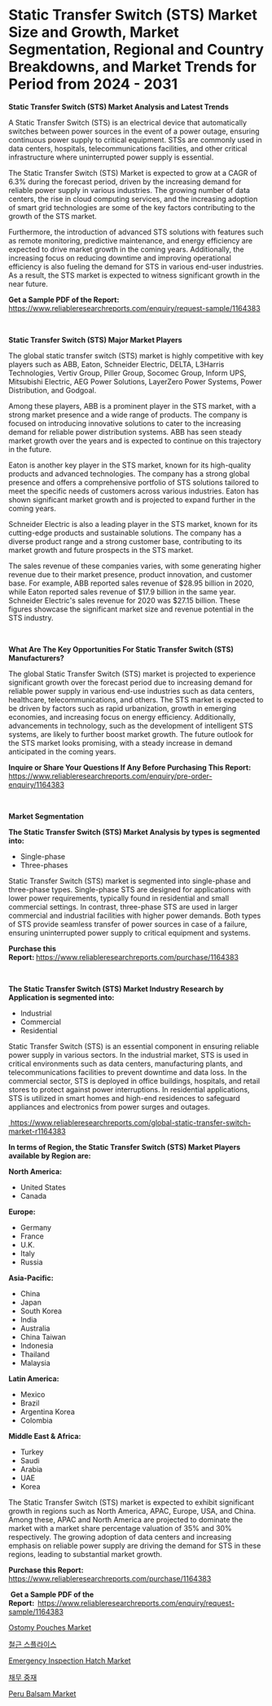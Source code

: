 <p><h1>Static Transfer Switch (STS) Market Size and Growth, Market Segmentation, Regional and Country Breakdowns, and Market Trends for Period from 2024 -  2031</h1></p><p><strong>Static Transfer Switch (STS) Market Analysis and Latest Trends</strong></p>
<p><p>A Static Transfer Switch (STS) is an electrical device that automatically switches between power sources in the event of a power outage, ensuring continuous power supply to critical equipment. STSs are commonly used in data centers, hospitals, telecommunications facilities, and other critical infrastructure where uninterrupted power supply is essential.</p><p>The Static Transfer Switch (STS) Market is expected to grow at a CAGR of 6.3% during the forecast period, driven by the increasing demand for reliable power supply in various industries. The growing number of data centers, the rise in cloud computing services, and the increasing adoption of smart grid technologies are some of the key factors contributing to the growth of the STS market.</p><p>Furthermore, the introduction of advanced STS solutions with features such as remote monitoring, predictive maintenance, and energy efficiency are expected to drive market growth in the coming years. Additionally, the increasing focus on reducing downtime and improving operational efficiency is also fueling the demand for STS in various end-user industries. As a result, the STS market is expected to witness significant growth in the near future.</p></p>
<p><strong>Get a Sample PDF of the Report:&nbsp;</strong> <a href="https://www.reliableresearchreports.com/enquiry/request-sample/1164383">https://www.reliableresearchreports.com/enquiry/request-sample/1164383</a></p>
<p>&nbsp;</p>
<p><strong>Static Transfer Switch (STS) Major Market Players</strong></p>
<p><p>The global static transfer switch (STS) market is highly competitive with key players such as ABB, Eaton, Schneider Electric, DELTA, L3Harris Technologies, Vertiv Group, Piller Group, Socomec Group, Inform UPS, Mitsubishi Electric, AEG Power Solutions, LayerZero Power Systems, Power Distribution, and Godgoal. </p><p>Among these players, ABB is a prominent player in the STS market, with a strong market presence and a wide range of products. The company is focused on introducing innovative solutions to cater to the increasing demand for reliable power distribution systems. ABB has seen steady market growth over the years and is expected to continue on this trajectory in the future.</p><p>Eaton is another key player in the STS market, known for its high-quality products and advanced technologies. The company has a strong global presence and offers a comprehensive portfolio of STS solutions tailored to meet the specific needs of customers across various industries. Eaton has shown significant market growth and is projected to expand further in the coming years.</p><p>Schneider Electric is also a leading player in the STS market, known for its cutting-edge products and sustainable solutions. The company has a diverse product range and a strong customer base, contributing to its market growth and future prospects in the STS market.</p><p>The sales revenue of these companies varies, with some generating higher revenue due to their market presence, product innovation, and customer base. For example, ABB reported sales revenue of $28.95 billion in 2020, while Eaton reported sales revenue of $17.9 billion in the same year. Schneider Electric's sales revenue for 2020 was $27.15 billion. These figures showcase the significant market size and revenue potential in the STS industry.</p></p>
<p>&nbsp;</p>
<p><strong>What Are The Key Opportunities For Static Transfer Switch (STS) Manufacturers?</strong></p>
<p><p>The global Static Transfer Switch (STS) market is projected to experience significant growth over the forecast period due to increasing demand for reliable power supply in various end-use industries such as data centers, healthcare, telecommunications, and others. The STS market is expected to be driven by factors such as rapid urbanization, growth in emerging economies, and increasing focus on energy efficiency. Additionally, advancements in technology, such as the development of intelligent STS systems, are likely to further boost market growth. The future outlook for the STS market looks promising, with a steady increase in demand anticipated in the coming years.</p></p>
<p><strong>Inquire or Share Your Questions If Any Before Purchasing This Report:</strong> <a href="https://www.reliableresearchreports.com/enquiry/pre-order-enquiry/1164383">https://www.reliableresearchreports.com/enquiry/pre-order-enquiry/1164383</a></p>
<p>&nbsp;</p>
<p><strong>Market Segmentation</strong></p>
<p><strong>The Static Transfer Switch (STS) Market Analysis by types is segmented into:</strong></p>
<p><ul><li>Single-phase</li><li>Three-phases</li></ul></p>
<p><p>Static Transfer Switch (STS) market is segmented into single-phase and three-phase types. Single-phase STS are designed for applications with lower power requirements, typically found in residential and small commercial settings. In contrast, three-phase STS are used in larger commercial and industrial facilities with higher power demands. Both types of STS provide seamless transfer of power sources in case of a failure, ensuring uninterrupted power supply to critical equipment and systems.</p></p>
<p><strong>Purchase this Report:&nbsp;</strong><a href="https://www.reliableresearchreports.com/purchase/1164383">https://www.reliableresearchreports.com/purchase/1164383</a></p>
<p>&nbsp;</p>
<p><strong>The Static Transfer Switch (STS) Market Industry Research by Application is segmented into:</strong></p>
<p><ul><li>Industrial</li><li>Commercial</li><li>Residential</li></ul></p>
<p><p>Static Transfer Switch (STS) is an essential component in ensuring reliable power supply in various sectors. In the industrial market, STS is used in critical environments such as data centers, manufacturing plants, and telecommunications facilities to prevent downtime and data loss. In the commercial sector, STS is deployed in office buildings, hospitals, and retail stores to protect against power interruptions. In residential applications, STS is utilized in smart homes and high-end residences to safeguard appliances and electronics from power surges and outages.</p></p>
<p><a href="https://www.reliableresearchreports.com/global-static-transfer-switch-market-r1164383">&nbsp;https://www.reliableresearchreports.com/global-static-transfer-switch-market-r1164383</a></p>
<p><strong>In terms of Region, the Static Transfer Switch (STS) Market Players available by Region are:</strong></p>
<p>
    <p> <strong> North America: </strong>
        <ul>
            <li>United States</li>
            <li>Canada</li>
        </ul>
        </p> 
    <p> <strong> Europe: </strong>
        <ul>
            <li>Germany</li>
            <li>France</li>
            <li>U.K.</li>
            <li>Italy</li>
            <li>Russia</li>
        </ul>
        </p> 
    <p> <strong> Asia-Pacific: </strong>
        <ul>
            <li>China</li>
            <li>Japan</li>
            <li>South Korea</li>
            <li>India</li>
            <li>Australia</li>
            <li>China Taiwan</li>
            <li>Indonesia</li>
            <li>Thailand</li>
            <li>Malaysia</li>
        </ul>
        </p> 
    <p> <strong> Latin America: </strong>
        <ul>
            <li>Mexico</li>
            <li>Brazil</li>
            <li>Argentina Korea</li>
            <li>Colombia</li>
        </ul>
        </p> 
    <p> <strong> Middle East & Africa: </strong>
        <ul>
            <li>Turkey</li>
            <li>Saudi</li>
            <li>Arabia</li>
            <li>UAE</li>
            <li>Korea</li>
        </ul>
    </p>
    </p>
<p><p>The Static Transfer Switch (STS) market is expected to exhibit significant growth in regions such as North America, APAC, Europe, USA, and China. Among these, APAC and North America are projected to dominate the market with a market share percentage valuation of 35% and 30% respectively. The growing adoption of data centers and increasing emphasis on reliable power supply are driving the demand for STS in these regions, leading to substantial market growth.</p></p>
<p><strong>Purchase this Report: </strong><a href="https://www.reliableresearchreports.com/purchase/1164383">https://www.reliableresearchreports.com/purchase/1164383</a></p>
<p>&nbsp;<strong>Get a Sample PDF of the Report:&nbsp;&nbsp;</strong><a href="https://www.reliableresearchreports.com/enquiry/request-sample/1164383">https://www.reliableresearchreports.com/enquiry/request-sample/1164383</a></p>
<p><strong></strong></p>
<p><p><a href="https://www.linkedin.com/pulse/ostomy-pouches-market-size-outlook-forecast-2024-2031-camilytics-1gxzf?trackingId=sBf%2FEmD%2Bfg6OGIVvNZK2Xw%3D%3D">Ostomy Pouches Market</a></p><p><a href="https://github.com/Tristiarton768456/Market-Research-Report-List-1/blob/main/203426036858.md">철근 스플라이스</a></p><p><a href="https://github.com/gulaimolin/Market-Research-Report-List-4/blob/main/emergency-inspection-hatch-market.md">Emergency Inspection Hatch Market</a></p><p><a href="https://github.com/novabrown3/Market-Research-Report-List-1/blob/main/212014536859.md">채무 중재</a></p><p><a href="https://issuu.com/reportprime-2/docs/peru-balsam-market-size-2030.pptx">Peru Balsam Market</a></p></p>